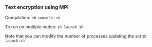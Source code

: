 ### Text encryption using MPI

Compilation: `sh compile.sh`

To run on multiple nodes: `sh launch.sh`

Note that you can modify the number of processes updating the script `launch.sh`